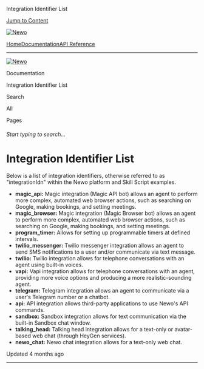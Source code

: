 Integration Identifier List

[Jump to Content](#content)

[![Newo](https://files.readme.io/895bdeef8322f081f6d0f4507a17e414930dfddfddf1de452f458dc00698ca84-small-svgviewer-png-output_9.png)](/)

[Home](/)[Documentation](/docs)[API Reference](/reference)

* * *

[![Newo](https://files.readme.io/895bdeef8322f081f6d0f4507a17e414930dfddfddf1de452f458dc00698ca84-small-svgviewer-png-output_9.png)](/)

Documentation

Integration Identifier List

Search

All

Pages

###### Start typing to search…

# Integration Identifier List

Below is a list of integration identifiers, otherwise referred to as "integrationIdn" within the Newo platform and Skill Script examples.

*   **magic\_api:** Magic integration (Magic API bot) allows an agent to perform more complex, automated web browser actions, such as searching on Google, making bookings, and setting meetings.
*   **magic\_browser:** Magic integration (Magic Browser bot) allows an agent to perform more complex, automated web browser actions, such as searching on Google, making bookings, and setting meetings.
*   **program\_timer:** Allows for setting up programmable timers at defined intervals.
*   **twilio\_messenger:** Twilio messenger integration allows an agent to send SMS notifications to a user and/or communicate via text message.
*   **twilio:** Twilio integration allows for telephone conversations with an agent using built-in voices.
*   **vapi:** Vapi integration allows for telephone conversations with an agent, providing more voice options and producing a more realistic-sounding agent.
*   **telegram:** Telegram integration allows an agent to communicate via a user's Telegram number or a chatbot.
*   **api:** API integration allows third-party applications to use Newo's API commands.
*   **sandbox:** Sandbox integration allows for text communication via the built-in Sandbox chat window.
*   **talking\_head:** Talking head integration allows for a text-only or avatar-based web chat (through HeyGen services).
*   **newo\_chat:** Newo chat integration allows for a text-only web chat.

Updated 4 months ago

* * *
